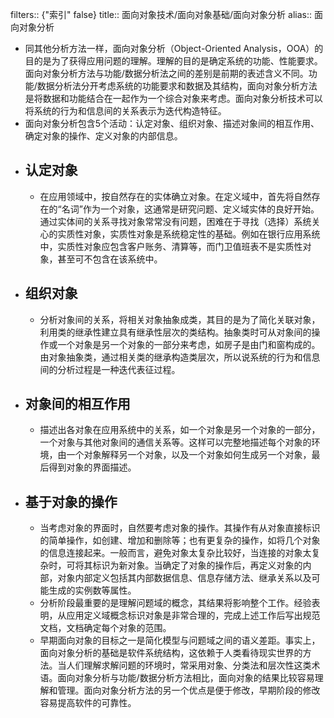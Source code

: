 filters:: {"索引" false}
title:: 面向对象技术/面向对象基础/面向对象分析
alias:: 面向对象分析

- 同其他分析方法一样，面向对象分析（Object-Oriented Analysis，OOA）的目的是为了获得应用问题的理解。理解的目的是确定系统的功能、性能要求。面向对象分析方法与功能/数据分析法之间的差别是前期的表述含义不同。功能/数据分析法分开考虑系统的功能要求和数据及其结构，面向对象分析方法是将数据和功能结合在一起作为一个综合对象来考虑。面向对象分析技术可以将系统的行为和信息间的关系表示为迭代构造特征。
- 面向对象分析包含5个活动：认定对象、组织对象、描述对象间的相互作用、确定对象的操作、定义对象的内部信息。
- ## 认定对象
	- 在应用领域中，按自然存在的实体确立对象。在定义域中，首先将自然存在的“名词”作为一个对象，这通常是研究问题、定义域实体的良好开始。通过实体间的关系寻找对象常常没有问题，困难在于寻找（选择）系统关心的实质性对象，实质性对象是系统稳定性的基础。例如在银行应用系统中，实质性对象应包含客户账务、清算等，而门卫值班表不是实质性对象，甚至可不包含在该系统中。
- ## 组织对象
	- 分析对象间的关系，将相关对象抽象成类，其目的是为了简化关联对象，利用类的继承性建立具有继承性层次的类结构。抽象类时可从对象间的操作或一个对象是另一个对象的一部分来考虑，如房子是由门和窗构成的。由对象抽象类，通过相关类的继承构造类层次，所以说系统的行为和信息间的分析过程是一种迭代表征过程。
- ## 对象间的相互作用
	- 描述出各对象在应用系统中的关系，如一个对象是另一个对象的一部分，一个对象与其他对象间的通信关系等。这样可以完整地描述每个对象的环境，由一个对象解释另一个对象，以及一个对象如何生成另一个对象，最后得到对象的界面描述。
- ## 基于对象的操作
	- 当考虑对象的界面时，自然要考虑对象的操作。其操作有从对象直接标识的简单操作，如创建、增加和删除等；也有更复杂的操作，如将几个对象的信息连接起来。一般而言，避免对象太复杂比较好，当连接的对象太复杂时，可将其标识为新对象。当确定了对象的操作后，再定义对象的内部，对象内部定义包括其内部数据信息、信息存储方法、继承关系以及可能生成的实例数等属性。
	- 分析阶段最重要的是理解问题域的概念，其结果将影响整个工作。经验表明，从应用定义域概念标识对象是非常合理的，完成上述工作后写出规范文档，文档确定每个对象的范围。
	- 早期面向对象的目标之一是简化模型与问题域之间的语义差距。事实上，面向对象分析的基础是软件系统结构，这依赖于人类看待现实世界的方法。当人们理解求解问题的环境时，常采用对象、分类法和层次性这类术语。面向对象分析与功能/数据分析方法相比，面向对象的结果比较容易理解和管理。面向对象分析方法的另一个优点是便于修改，早期阶段的修改容易提高软件的可靠性。